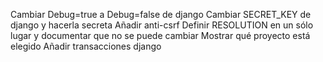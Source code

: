 Cambiar Debug=true a Debug=false de django
Cambiar SECRET_KEY de django y hacerla secreta
Añadir anti-csrf
Definir RESOLUTION en un sólo lugar y documentar que no se puede cambiar
Mostrar qué proyecto está elegido
Añadir transacciones django
